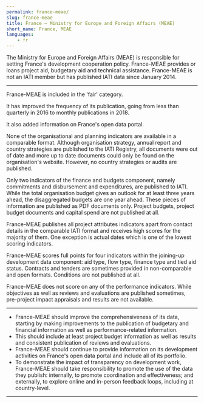 ```yaml
---
permalink: france-meae/
slug: france-meae
title: France – Ministry for Europe and Foreign Affairs (MEAE)
short_name: France, MEAE
languages:
    - fr
---
```


The Ministry for Europe and Foreign Affairs (MEAE) is responsible for setting France's development cooperation policy. France-MEAE provides or loans project aid, budgetary aid and technical assistance. France-MEAE is not an IATI member but has published IATI data since January 2014.

---

France-MEAE is included in the 'fair' category.

It has improved the frequency of its publication, going from less than quarterly in 2016 to monthly publications in 2018.

It also added information on France's open data portal.

None of the organisational and planning indicators are available in a comparable format. Although organisation strategy, annual report and country strategies are published to the IATI Registry, all documents were out of date and more up to date documents could only be found on the organisation's website. However, no country strategies or audits are published.

Only two indicators of the finance and budgets component, namely commitments and disbursement and expenditures, are published to IATI. While the total organisation budget gives an outlook for at least three years ahead, the disaggregated budgets are one year ahead. These pieces of information are published as PDF documents only. Project budgets, project budget documents and capital spend are not published at all.

France-MEAE publishes all project attributes indicators apart from contact details in the comparable IATI format and receives high scores for the majority of them. One exception is actual dates which is one of the lowest scoring indicators.

France-MEAE scores full points for four indicators within the joining-up development data component: aid type, flow type, finance type and tied aid status. Contracts and tenders are sometimes provided in non-comparable and open formats. Conditions are not published at all.

France-MEAE does not score on any of the performance indicators. While objectives as well as reviews and evaluations are published sometimes, pre-project impact appraisals and results are not available.

---

 * France-MEAE should improve the comprehensiveness of its data, starting by making improvements to the publication of budgetary and financial information as well as performance-related information.
 * This should include at least project budget information as well as results and consistent publication of reviews and evaluations.
 * France-MEAE should continue to provide information on its development activities on France's open data portal and include all of its portfolio.
 * To demonstrate the impact of transparency on development work, France-MEAE should take responsibility to promote the use of the data they publish: internally, to promote coordination and effectiveness; and externally, to explore online and in-person feedback loops, including at country-level.

---
